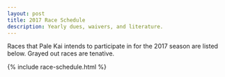 ```yaml
---
layout: post
title: 2017 Race Schedule
description: Yearly dues, waivers, and literature.
---
```

Races that Pale Kai intends to participate in for the 2017 season are listed below. Grayed out races are tenative.

{% include race-schedule.html %}



